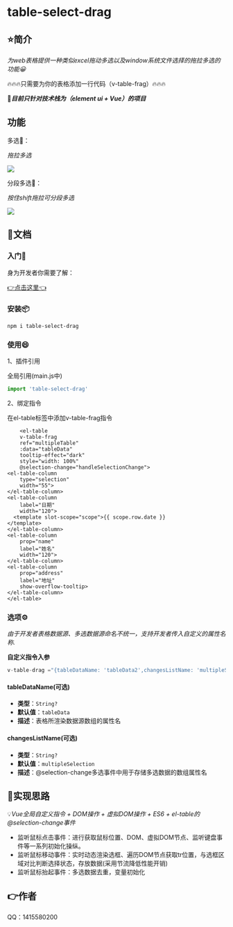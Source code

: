 # table-select-drag

## ⭐简介

*为web表格提供一种类似excel拖动多选以及window系统文件选择的拖拉多选的功能😀*

🔥🔥🔥只需要为你的表格添加一行代码（v-table-frag）🔥🔥🔥

💎***目前只针对技术栈为（element ui + Vue）的项目***

## 功能

多选🚨：

*拖拉多选*

![](https://gitee.com/jiao_shi_bo/picture-server/raw/master/img/tableDrag.gif)

分段多选🚨：

*按住shift拖拉可分段多选*

![](https://gitee.com/jiao_shi_bo/picture-server/raw/master/img/tableDrag2.gif)

## 📕文档

### 入门🚪

身为开发者你需要了解：

[👉点击这里👈](https://cn.vuejs.org/v2/guide/custom-directive.html)

### 安装📦

```
npm i table-select-drag
```

### 使用😄

1、插件引用

全局引用(main.js中)

```javascript
import 'table-select-drag'
```

2、绑定指令

在el-table标签中添加v-table-frag指令

```vue
    <el-table
    v-table-frag
    ref="multipleTable"
    :data="tableData"
    tooltip-effect="dark"
    style="width: 100%"
    @selection-change="handleSelectionChange">
<el-table-column
    type="selection"
    width="55">
</el-table-column>
<el-table-column
    label="日期"
    width="120">
  <template slot-scope="scope">{{ scope.row.date }}			</template>
</el-table-column>
<el-table-column
    prop="name"
    label="姓名"
    width="120">
</el-table-column>
<el-table-column
    prop="address"
    label="地址"
    show-overflow-tooltip>
</el-table-column>
</el-table>
```

### 选项⚙

*由于开发者表格数据源、多选数据源命名不统一，支持开发者传入自定义的属性名称.*

**自定义指令入参**

```javascript
v-table-drag ="{tableDataName: 'tableData2',changesListName: 'multipleSelection2'}"
```

#### tableDataName(可选)

- **类型**：`String?`
- **默认值**：`tableData`
- **描述**：表格所渲染数据源数组的属性名

#### changesListName(可选)

- **类型**：`String?`
- **默认值**：`multipleSelection`
- **描述**：@selection-change多选事件中用于存储多选数据的数组属性名

## 📝**实现思路**

💡*Vue全局自定义指令 + DOM操作 + 虚拟DOM操作 + ES6 + el-table的@selection-change事件*

- 监听鼠标点击事件：进行获取鼠标位置、DOM、虚拟DOM节点、监听键盘事件等一系列初始化操纵。
- 监听鼠标移动事件：实时动态渲染选框、遍历DOM节点获取tr位置，与选框区域对比判断选择状态，存放数据(采用节流降低性能开销)
- 监听鼠标抬起事件：多选数据去重，变量初始化

## 👉作者

QQ：1415580200

